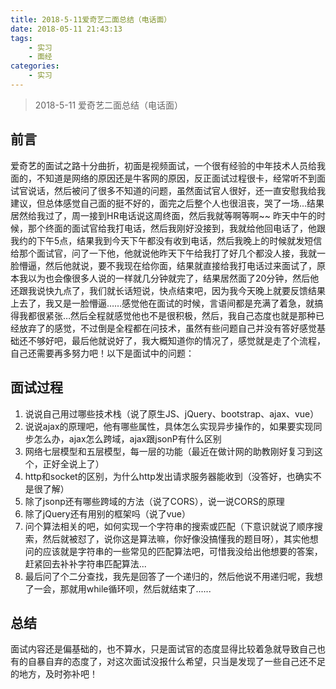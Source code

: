 ```yaml
---
title: 2018-5-11爱奇艺二面总结（电话面）
date: 2018-05-11 21:43:13
tags:
    - 实习
    - 面经
categories:
    - 实习
---
```


<blockquote class="blockquote-center">2018-5-11 爱奇艺二面总结（电话面）</blockquote>

<!--more-->
## 前言
爱奇艺的面试之路十分曲折，初面是视频面试，一个很有经验的中年技术人员给我面的，不知道是网络的原因还是牛客网的原因，反正面试过程很卡，经常听不到面试官说话，然后被问了很多不知道的问题，虽然面试官人很好，还一直安慰我给我建议，但总体感觉自己面的挺不好的，面完之后整个人也很沮丧，哭了一场...结果居然给我过了，周一接到HR电话说这周终面，然后我就等啊等啊~~
昨天中午的时候，那个终面的面试官给我打电话，然后我刚好没接到，我就给他回电话了，他跟我约的下午5点，结果我到今天下午都没有收到电话，然后我晚上的时候就发短信给那个面试官，问了一下他，他就说他昨天下午给我打了好几个都没人接，我就一脸懵逼，然后他就说，要不我现在给你面，结果就直接给我打电话过来面试了，原本我以为也会像很多人说的一样就几分钟就完了，结果居然面了20分钟，然后他还跟我说快九点了，我们就长话短说，快点结束吧，因为我今天晚上就要反馈结果上去了，我又是一脸懵逼……感觉他在面试的时候，言语间都是充满了着急，就搞得我都很紧张…然后全程就感觉他也不是很积极，然后，我自己态度也就是那种已经放弃了的感觉，不过倒是全程都在问技术，虽然有些问题自己并没有答好感觉基础还不够好吧，最后他就说好了，我大概知道你的情况了，感觉就是走了个流程，自己还需要再多努力吧！以下是面试中的问题：

## 面试过程
1. 说说自己用过哪些技术栈（说了原生JS、jQuery、bootstrap、ajax、vue）
2. 说说ajax的原理吧，他有哪些属性，具体怎么实现异步操作的，如果要实现同步怎么办，ajax怎么跨域，ajax跟jsonP有什么区别
3. 网络七层模型和五层模型，每一层的功能（最近在做计网的助教刚好复习到这个，正好全说上了）
4. http和socket的区别，为什么http发出请求服务器能收到（没答好，也确实不是很了解）
5. 除了jsonp还有哪些跨域的方法（说了CORS），说一说CORS的原理
6. 除了jQuery还有用别的框架吗（说了vue）
7. 问个算法相关的吧，如何实现一个字符串的搜索或匹配（下意识就说了顺序搜索，然后就被怼了，说你这是算法嘛，你好像没搞懂我的题目呀），其实他想问的应该就是字符串的一些常见的匹配算法吧，可惜我没给出他想要的答案，赶紧回去补补字符串匹配算法...
8. 最后问了个二分查找，我先是回答了一个递归的，然后他说不用递归呢，我想了一会，那就用while循环呗，然后就结束了......

## 总结
面试内容还是偏基础的，也不算水，只是面试官的态度显得比较着急就导致自己也有的自暴自弃的态度了，对这次面试没报什么希望，只当是发现了一些自己还不足的地方，及时弥补吧！
